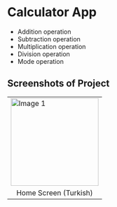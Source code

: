 # Calculator App
- Addition operation
- Subtraction operation
- Multiplication operation
- Division operation
- Mode operation


## Screenshots of Project

<table>
  <tr>
    <td><img src="https://github.com/user-attachments/assets/b85a218e-f00c-47f1-ae3e-761d15e600f4" alt="Image 1" width="200"/></td>
  </tr>
  <tr>
    <td style="text-align:center;">Home Screen (Turkish) </td>
  </tr>
</table>

